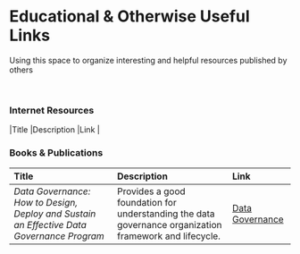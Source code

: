<h1>Educational & Otherwise Useful Links</h1>

<p>Using this space to organize interesting and helpful resources published by others</p>

<br>

<h3>Internet Resources</h3>
|Title  |Description  |Link |

<br>

<h3>Books & Publications</h3>
<table>
  <thead>
    <tr align="left">
      <th>Title</th>
      <th>Description</th>
      <th>Link</th>
    </tr>
  </thead>
  <tbody>
    <tr>
      <td><em> Data Governance: How to Design, Deploy and Sustain an Effective Data Governance Program </em></td>
      <td> Provides a good foundation for understanding the data governance organization framework and lifecycle. </td>
      <td><a href="https://www.amazon.com/Data-Governance-Effective-Kaufmann-Intelligence/dp/0124158293" title="Amazon"> Data Governance </a></td>
    </tr>
  </tbody>
</table>
